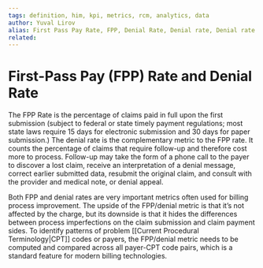 ```yaml
---
tags: definition, him, kpi, metrics, rcm, analytics, data
author: Yuval Lirov
alias: First Pass Pay Rate, FPP, Denial Rate, Denial rate, Denial rate
related:
---
```

# First-Pass Pay (FPP) Rate and Denial Rate

The FPP Rate is the percentage of claims paid in full upon the first submission (subject to federal or state timely payment regulations; most state laws require 15 days for electronic submission and 30 days for paper submission.) The denial rate is the complementary metric to the FPP rate. It counts the percentage of claims that require follow-up and therefore cost more to process. Follow-up may take the form of a phone call to the payer to discover a lost claim, receive an interpretation of a denial message, correct earlier submitted data, resubmit the original claim, and consult with the provider and medical note, or denial appeal. 

Both FPP and denial rates are very important metrics often used for billing process improvement. The upside of the FPP/denial metric is that it’s not affected by the charge, but its downside is that it hides the differences between process imperfections on the claim submission and claim payment sides. To identify patterns of problem [[Current Procedural Terminology|CPT]] codes or payers, the FPP/denial metric needs to be computed and compared across all payer-CPT code pairs, which is a standard feature for modern billing technologies.